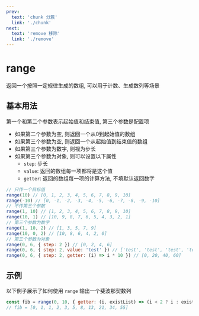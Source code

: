```yaml
---
prev:
  text: 'chunk 分簇'
  link: './chunk'
next:
  text: 'remove 移除'
  link: './remove'
---
```


# range

<VersionTag version="0.2.0" />

返回一个按照一定规律生成的数组, 可以用于计数、生成数列等场景

## 基本用法

第一个和第二个参数表示起始值和结束值, 第三个参数是配置项

- 如果第二个参数为空, 则返回一个从0到起始值的数组
- 如果第三个参数为空, 则返回一个从起始值到结束值的数组
- 如果第三个参数为数字, 则视为步长
- 如果第三个参数为对象, 则可以设置以下属性
  - `step`: 步长
  - `value`: 返回的数组每一项都将是这个值
  - `getter`: 返回的数组每一项的计算方法, 不填默认返回数字

```js
// 只传一个目标值
range(10) // [0, 1, 2, 3, 4, 5, 6, 7, 8, 9, 10]
range(-10) // [0, -1, -2, -3, -4, -5, -6, -7, -8, -9, -10]
// 不传第三个参数
range(1, 10) // [1, 2, 3, 4, 5, 6, 7, 8, 9, 10]
range(10, 1) // [10, 9, 8, 7, 6, 5, 4, 3, 2, 1]
// 第三个参数为数字
range(1, 10, 2) // [1, 3, 5, 7, 9]
range(10, 0, 2) // [10, 8, 6, 4, 2, 0]
// 第三个参数为对象
range(0, 6, { step: 2 }) // [0, 2, 4, 6]
range(0, 6, { step: 2, value: 'test' }) // ['test', 'test', 'test', 'test']
range(0, 6, { step: 2, getter: (i) => i * 10 }) // [0, 20, 40, 60]
```

## 示例

以下例子展示了如何使用 `range` 输出一个斐波那契数列

```js
const fib = range(0, 10, { getter: (i, existList) => (i < 2 ? i : existList[i - 1] + existList[i - 2]) })
// fib = [0, 1, 1, 2, 3, 5, 8, 13, 21, 34, 55]
```
